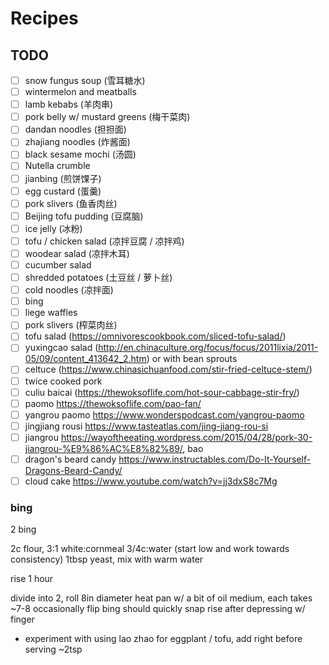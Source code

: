 # Recipes

## TODO

- [ ] snow fungus soup (雪耳糖水)
- [ ] wintermelon and meatballs
- [ ] lamb kebabs (羊肉串)
- [ ] pork belly w/ mustard greens (梅干菜肉)
- [ ] dandan noodles (担担面)
- [ ] zhajiang noodles (炸酱面)
- [ ] black sesame mochi (汤圆)
- [ ] Nutella crumble
- [ ] jianbing (煎饼馃子)
- [ ] egg custard (蛋羹)
- [ ] pork slivers (鱼香肉丝)
- [ ] Beijing tofu pudding (豆腐脑)
- [ ] ice jelly (冰粉)
- [ ] tofu / chicken salad (凉拌豆腐 / 凉拌鸡)
- [ ] woodear salad (凉拌木耳)
- [ ] cucumber salad
- [ ] shredded potatoes (土豆丝 / 萝卜丝)
- [ ] cold noodles (凉拌面)
- [ ] bing
- [ ] liege waffles
- [ ] pork slivers (榨菜肉丝)
- [ ] tofu salad (https://omnivorescookbook.com/sliced-tofu-salad/)
- [ ] yuxingcao salad (http://en.chinaculture.org/focus/focus/2011lixia/2011-05/09/content_413642_2.htm) or with bean sprouts
- [ ] celtuce (https://www.chinasichuanfood.com/stir-fried-celtuce-stem/)
- [ ] twice cooked pork
- [ ] culiu baicai (https://thewoksoflife.com/hot-sour-cabbage-stir-fry/)
- [ ] paomo https://thewoksoflife.com/pao-fan/
- [ ] yangrou paomo https://www.wonderspodcast.com/yangrou-paomo
- [ ] jingjiang rousi https://www.tasteatlas.com/jing-jiang-rou-si
- [ ] jiangrou https://wayoftheeating.wordpress.com/2015/04/28/pork-30-jiangrou-%E9%86%AC%E8%82%89/, bao
- [ ] dragon's beard candy https://www.instructables.com/Do-It-Yourself-Dragons-Beard-Candy/
- [ ] cloud cake https://www.youtube.com/watch?v=jj3dxS8c7Mg

### bing

2 bing

2c flour, 3:1 white:cornmeal
3/4c:water (start low and work towards consistency)
1tbsp yeast, mix with warm water

rise 1 hour

divide into 2, roll 8in diameter
heat pan w/ a bit of oil medium, each takes ~7-8 occasionally flip
	bing should quickly snap rise after depressing w/ finger


* experiment with using lao zhao for eggplant / tofu, add right before serving ~2tsp
